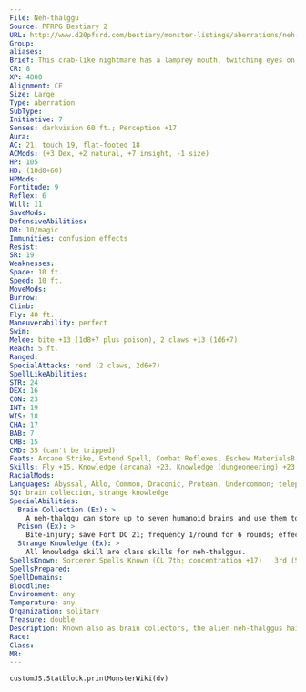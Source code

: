 ```yaml
---
File: Neh-thalggu
Source: PFRPG Bestiary 2
URL: http://www.d20pfsrd.com/bestiary/monster-listings/aberrations/neh-thalggu
Group: 
aliases: 
Brief: This crab-like nightmare has a lamprey mouth, twitching eyes on its legs, and several blisters along its back that hold human brains.
CR: 8
XP: 4800
Alignment: CE
Size: Large
Type: aberration
SubType: 
Initiative: 7
Senses: darkvision 60 ft.; Perception +17
Aura: 
AC: 21, touch 19, flat-footed 18
ACMods: (+3 Dex, +2 natural, +7 insight, -1 size)
HP: 105
HD: (10d8+60)
HPMods: 
Fortitude: 9
Reflex: 6
Will: 11
SaveMods: 
DefensiveAbilities: 
DR: 10/magic
Immunities: confusion effects
Resist: 
SR: 19
Weaknesses: 
Space: 10 ft.
Speed: 10 ft.
MoveMods: 
Burrow: 
Climb: 
Fly: 40 ft.
Maneuverability: perfect
Swim: 
Melee: bite +13 (1d8+7 plus poison), 2 claws +13 (1d6+7)
Reach: 5 ft.
Ranged: 
SpecialAttacks: rend (2 claws, 2d6+7)
SpellLikeAbilities: 
STR: 24
DEX: 16
CON: 23
INT: 19
WIS: 18
CHA: 17
BAB: 7
CMB: 15
CMD: 35 (can't be tripped)
Feats: Arcane Strike, Extend Spell, Combat Reflexes, Eschew MaterialsB, Improved Initiative, Power Attack
Skills: Fly +15, Knowledge (arcana) +23, Knowledge (dungeoneering) +23, Knowledge (planes) +23, Perception +17, Sense Motive +17, Spellcraft +17, Stealth +12, Use Magic Device +16
RacialMods: 
Languages: Abyssal, Aklo, Common, Draconic, Protean, Undercommon; telepathy (100 feet)
SQ: brain collection, strange knowledge
SpecialAbilities:
  Brain Collection (Ex): >
    A neh-thalggu can store up to seven humanoid brains and use them to enhance its knowledge and power. Each stored brain grants a neh-thalggu a cumulative +1 insight bonus to AC, concentration checks, and Knowledge checks. A neh-thalggu can extract a brain from a helpless opponent with a coup de grace attack, or as a standard action from a body that has been dead for no more than 1 minute. A neh-thalggu that has fewer than seven brains gains one negative level for each missing brain. These negative levels can never become permanent, but they can only be removed by replacing one of its collected brains. The stats presented here assume a monster with a full collection.
  Poison (Ex): >
    Bite-injury; save Fort DC 21; frequency 1/round for 6 rounds; effect 1d2 Strength damage and staggered for 1 round; cure 2 consecutive saves. The save DC is Constitution-based.  Spells A neh-thalggu casts spells as a 7th-level sorcerer. For each negative level it takes from missing brains, its caster level is reduced by 1. A neh-thalggu with no collected brains cannot cast any of its spells.
  Strange Knowledge (Ex): >
    All knowledge skill are class skills for neh-thalggus.
SpellsKnown: Sorcerer Spells Known (CL 7th; concentration +17)   3rd (5/day)-lightning bolt (DC16), hold person (DC 16)   2nd (7/day)-acid arrow, alter self, invisibility   1st (7/day)-grease (DC 14), magic missile, ray of enfeeblement (DC 14), shield, unseen servant   0 (at will)-acid splash, dancing lights, detect magic, mage hand, open/close, prestidigitation, read magic
SpellsPrepared: 
SpellDomains: 
Bloodline: 
Environment: any
Temperature: any
Organization: solitary
Treasure: double
Description: Known also as brain collectors, the alien neh-thalggus hail from distant worlds, traveling the gulfs of space on immense living ships that swiftly decay when they land upon a new world, leaving behind a deadly cargo of hungry monsters. Neh-thalggus are carnivores, but they do not digest humanoid brains they eat-rather, these brains lodge in one of several bulbous blisters on the creature's back and help to increase its intellect.  Some speculate that neh-thalggus encountered in this reality may merely be juveniles of their kind, perhaps exiled from their home worlds by greater kin until they can prove their worth on other worlds. Their brain collections may be a morbid form of currency in their home realm, or the thoughts in these brains may merely be fuel for a dark apotheosis into an even more sinister mature form.
Race: 
Class: 
MR: 
---
```

```dataviewjs
customJS.Statblock.printMonsterWiki(dv)
```
